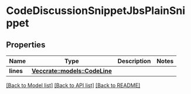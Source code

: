# CodeDiscussionSnippetJbsPlainSnippet

## Properties

Name | Type | Description | Notes
------------ | ------------- | ------------- | -------------
**lines** | [**Vec<crate::models::CodeLine>**](CodeLine.md) |  | 

[[Back to Model list]](../README.md#documentation-for-models) [[Back to API list]](../README.md#documentation-for-api-endpoints) [[Back to README]](../README.md)


